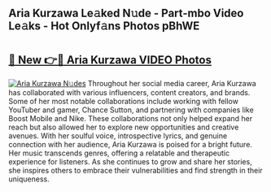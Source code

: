 ## Aria Kurzawa Le𝚊ked N𝚞de - Part-mbo Video Le𝚊ks - Hot Onlyf𝚊ns Photos pBhWE

# <h2><a href="http://ab36817.deff.icu/?id=Aria+Kurzawa">🔗 New 👉🔴 Aria Kurzawa VIDEO Photos</a></h2>

[![Aria Kurzawa N𝚞des](https://i.imgur.com/rIISA9y.gif)](http://ab36817.deff.icu/?id=Aria+Kurzawa)
Throughout her social media career, Aria Kurzawa has collaborated with various influencers, content creators, and brands. Some of her most notable collaborations include working with fellow YouTuber and gamer, Chance Sutton, and partnering with companies like Boost Mobile and Nike. These collaborations not only helped expand her reach but also allowed her to explore new opportunities and creative avenues. With her soulful voice, introspective lyrics, and genuine connection with her audience, Aria Kurzawa is poised for a bright future. Her music transcends genres, offering a relatable and therapeutic experience for listeners. As she continues to grow and share her stories, she inspires others to embrace their vulnerabilities and find strength in their uniqueness.

